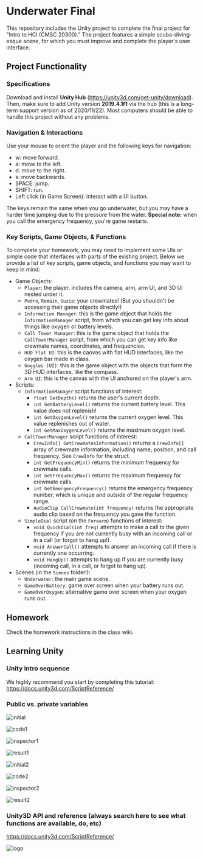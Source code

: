 # Underwater Final

This repository includes the Unity project to complete the final project for "Intro to HCI (CMSC 20300)." The project features a simple scuba-diving-esque scene, for which you must improve and complete the player's user interface.

## Project Functionality

### Specifications

Download and install **Unity Hub** (https://unity3d.com/get-unity/download). Then, make sure to add Unity version **2019.4.1f1** via the hub (this is a long-term support version as of 2020/11/22). Most computers should be able to handle this project without any problems.

### Navigation & Interactions

Use your mouse to orient the player and the following keys for navigation:

* w: move forward.
* a: move to the left.
* d: move to the right.
* s: move backwards.
* SPACE: jump.
* SHIFT: run.
* Left click (in Game Screen): interact with a UI button.

The keys remain the same when you go underwater, but you may have a harder time jumping due to the pressure from the water. **Special note:** when you call the emergency frequency, you're game restarts.

### Key Scripts, Game Objects, & Functions

To complete your homework, you may need to implement some UIs or simple code that interfaces with parts of the existing project. Below we provide a list of key scripts, game objects, and functions you may want to keep in mind:

* Game Objects:
  * `Player`: the player, includes the camera, arm, arm UI, and 3D UI nested under it.
  * `Pedro`, `Romain`, `Suzie`: your crewmates! (But you shouldn't be accessing their game objects directly!)
  * `Information Manager`: this is the game object that holds the `InformationManager` script, from which you can get key info about things like oxygen or battery levels.
  * `Call Tower Manager`: this is the game object that holds the `CallTowerManager` script, from which you can get key info like crewmate names, coordinates, and frequencies.
  * `HUD Flat UI`: this is the canvas with flat HUD interfaces, like the oxygen bar made in class.
  * `Goggles (UI)`: this is the game object with the objects that form the 3D HUD interfaces, like the compass.
  * `Arm UI`: this is the canvas with the UI anchored on the player's arm.
* Scripts:
  * `InformationManager` script functions of interest:
    * `float GetDepth()` returns the user's current depth.
    * `int GetBatteryLevel()` returns the current battery level. This value does not replenish!
    * `int GetOxygenLevel()` returns the current oxygen level. This value replenishes out of water.
    * `int GetMaxOxygenLevel()` returns the maximum oxygen level.
  * `CallTowerManager` script functions of interest:
    * `CrewInfo[] GetCrewmatesInformation()` returns a `CrewInfo[]` array of crewmate information, including name, position, and call frequency. See `CrewInfo` for the struct.
    * `int GetFrequencyMin()` returns the minimum frequency for crewmate calls.
    * `int GetFrequencyMax()` returns the maximum frequency for crewmate calls.
    * `int GetEmergencyFrequency()` returns the emergency frequency number, which is unique and outside of the regular frequency range.
    * `AudioClip CallCrewmate(int frequency)`  returns the appropriate audio clip based on the frequency you gave the function.
  * `SimpleDial` script (on the `Forearm`) functions of interest:
    * `void QuickDial(int freq)` attempts to make a call to the given frequency if you are not currently busy with an incoming call or in a call (or forgot to hang up!).
    * `void AnswerCall()` attempts to answer an incoming call if there is currently one occurring.
    * `void HangUp()` attempts to hang up if you are currently busy (incoming call, in a call, or forgot to hang up).
* Scenes (in the `Scenes` folder!):
  * `Underwater`: the main game scene.
  * `GameOverBattery`: game over screen when your battery runs out.
  * `GameOverOxygen`: alternative game over screen when your oxygen runs out.

## Homework

Check the homework instructions in the class wiki. 

## Learning Unity

### Unity intro sequence

We highly recommend you start by completing this tutorial: https://docs.unity3d.com/ScriptReference/

### Public vs. private variables

![initial](tutorial-images/yudai/initial.png)

![code1](tutorial-images/yudai/code1.png)

![inspector1](tutorial-images/yudai/inspector1.png)

![result1](tutorial-images/yudai/result1.png)

![initial2](tutorial-images/yudai/initial2.png)

![code2](tutorial-images/yudai/code2.png)

![inspector2](tutorial-images/yudai/inspector2.png)

![result2](tutorial-images/yudai/result2.png)

### Unity3D API and reference (always search here to see what functions are available, do, etc)

https://docs.unity3d.com/ScriptReference/

![logo](tutorial-images/logo.png)
